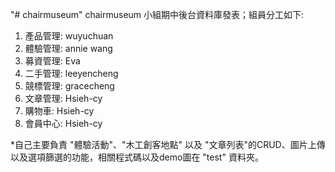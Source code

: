 "# chairmuseum" 
chairmuseum 小組期中後台資料庫發表；組員分工如下: 
1. 產品管理: wuyuchuan
2. 體驗管理: annie wang
3. 募資管理: Eva
4. 二手管理: leeyencheng
5. 競標管理: gracecheng
6. 文章管理: Hsieh-cy
7. 購物車: Hsieh-cy
8. 會員中心: Hsieh-cy

*自己主要負責 "體驗活動"、"木工創客地點" 以及 "文章列表"的CRUD、圖片上傳以及選項篩選的功能，相關程式碼以及demo圖在 "test" 資料夾。
